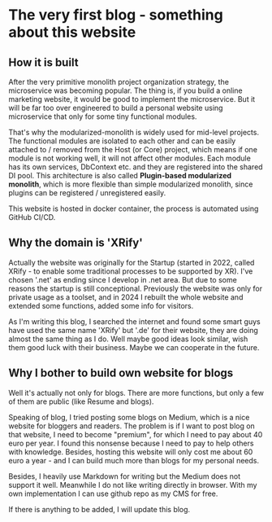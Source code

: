 # The very first blog - something about this website

## How it is built

After the very primitive monolith project organization strategy, the microservice was becoming popular. The thing is, if you build a online marketing website, it would be good to implement the microservice. But it will be far too over engineered to build a personal website using microservice that only for some tiny functional modules.

That's why the modularized-monolith is widely used for mid-level projects. The functional modules are isolated to each other and can be easily attached to / removed from the Host (or Core) project, which means if one module is not working well, it will not affect other modules. Each module has its own services, DbContext etc. and they are registered into the shared DI pool. This architecture is also called **Plugin-based modularized monolith**, which is more flexible than simple modularized monolith, since plugins can be registered / unregistered easily.

This website is hosted in docker container, the process is automated using GitHub CI/CD.

## Why the domain is 'XRify'

Actually the website was originally for the Startup (started in 2022, called XRify - to enable some traditional processes to be supported by XR). I've chosen '.net' as ending since I develop in .net area. But due to some reasons the startup is still conceptional. Previously the website was only for private usage as a toolset, and in 2024 I rebuilt the whole website and extended some functions, added some info for visitors.

As I'm writing this blog, I searched the internet and found some smart guys have used the same name 'XRify' but '.de' for their website, they are doing almost the same thing as I do. Well maybe good ideas look similar, wish them good luck with their business. Maybe we can cooperate in the future.

## Why I bother to build own website for blogs

Well it's actually not only for blogs. There are more functions, but only a few of them are public (like Resume and blogs).

Speaking of blog, I tried posting some blogs on Medium, which is a nice website for bloggers and readers. The problem is if I want to post blog on that website, I need to become "premium", for which I need to pay about 40 euro per year. I found this nonsense because I need to pay to help others with knowledge. Besides, hosting this website will only cost me about 60 euro a year - and I can build much more than blogs for my personal needs.

Besides, I heavily use Markdown for writing but the Medium does not support it well. Meanwhile I do not like writing directly in browser. With my own implementation I can use github repo as my CMS for free.



If there is anything to be added, I will update this blog.